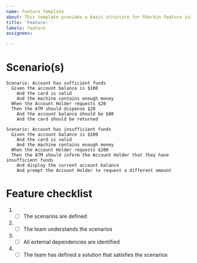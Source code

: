 ```yaml
---
name: Feature template
about: This template provides a basic structure for Gherkin feature issues.
title: 'Feature: '
labels: feature
assignees: 

---
```


<!--
Read this reference page if you are not yet familiar with Gherkin: https://github.com/cucumber/docs/blob/main/content/docs/gherkin/reference.md
-->

<!--
Write the Gherkin feature in the title: "Feature: Account Holder withdraws cash"
-->

<!--
Acceptance criteria should be defined by providing examples in Gherkin syntax (Given, When, Then). Keep this simple.
-->

# Scenario(s)

```gherkin
Scenario: Account has sufficient funds
  Given the account balance is $100
    And the card is valid
    And the machine contains enough money
  When the Account Holder requests $20
  Then the ATM should dispense $20
    And the account balance should be $80
    And the card should be returned
```

```gherkin
Scenario: Account has insufficient funds
  Given the account balance is $100
    And the card is valid
    And the machine contains enough money
  When the Account Holder requests $200
  Then the ATM should inform the Account Holder that they have insufficient funds
    And display the current account balance
    And prompt the Account Holder to request a different amount
```

# Feature checklist
1. - [ ] The scenarios are defined
2. - [ ] The team understands the scenarios
3. - [ ] All external dependencies are identified
4. - [ ] The team has defined a solution that satisfies the scenarios
